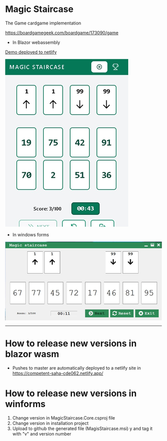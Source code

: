 # Magic Staircase

The Game cardgame implementation 

https://boardgamegeek.com/boardgame/173090/game

- In Blazor webassembly 

[Demo deployed to netlify](https://competent-saha-cde062.netlify.app/)

![winforms](Resources/netlify.jpg)


- In windows forms

![winforms](Resources/winforms-main.JPG)

---

# How to release new versions in blazor wasm

- Pushes to master are automatically deployed to a netlify site in https://competent-saha-cde062.netlify.app/


# How to release new versions in winforms

1. Change version in MagicStaircase.Core.csproj file
2. Change version in installation project
3. Upload to github the generated file (MagisStaircase.msi) y and tag it with "v" and version number

